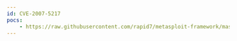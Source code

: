 ```yaml
---
id: CVE-2007-5217
pocs:
    - https://raw.githubusercontent.com/rapid7/metasploit-framework/master/modules/exploits/windows/browser/kazaa_altnet_heap.rb
---
```

